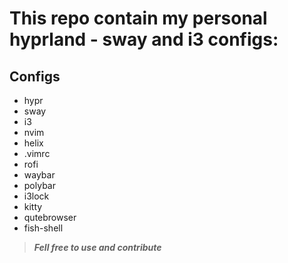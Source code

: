 # This repo contain my personal hyprland - sway and i3 configs:


## Configs
- hypr
- sway
- i3
- nvim
- helix
- .vimrc
- rofi
- waybar
- polybar
- i3lock
- kitty
- qutebrowser
- fish-shell


> ***Fell free to use and contribute***
